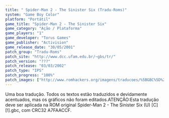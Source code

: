 ```yaml
---
title: " Spider-Man 2 - The Sinister Six (Tradu-Roms)"
system: "Game Boy Color"
platform: "Portátil"
game_title: "Spider-Man 2 - The Sinister Six"
game_category: "Ação / Plataforma"
game_players: "1"
game_developer: "Torus Games"
game_publisher: "Activision"
game_release_date: "30/05/2001"
patch_group: "Tradu-Roms"
patch_site: "http://www.dcc.ufam.edu.br/~gbs/tr/"
patch_version: "???"
patch_release: "03/03/2002"
patch_type: "IPS"
patch_progress: "100%"
patch_images: ["http://www.romhackers.org/imagens/traducoes/%5BGBC%5D%20Spider-Man%202%20-%20The%20Sinister%20Six%20-%20Tradu-Roms%20-%201.png","http://www.romhackers.org/imagens/traducoes/%5BGBC%5D%20Spider-Man%202%20-%20The%20Sinister%20Six%20-%20Tradu-Roms%20-%202.png","http://www.romhackers.org/imagens/traducoes/%5BGBC%5D%20Spider-Man%202%20-%20The%20Sinister%20Six%20-%20Tradu-Roms%20-%203.png"]
---
```

Uma boa tradução. Todos os textos estão traduzidos e devidamente acentuados, mas os gráficos não foram editados.ATENÇÃO:Esta tradução deve ser aplicada na ROM original Spider-Man 2 - The Sinister Six (U) [C][!].gbc, com CRC32 A7FAACCF.